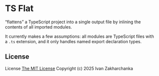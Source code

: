 # TS Flat

“flattens” a TypeScript project into a single output file by inlining the contents of all imported modules.

It currently makes a few assumptions: all modules are TypeScript files with a `.ts` extension, and it only handles named export declaration types.


## License

License [The MIT License](http://opensource.org/licenses/MIT)
Copyright (c) 2025 Ivan Zakharchanka


